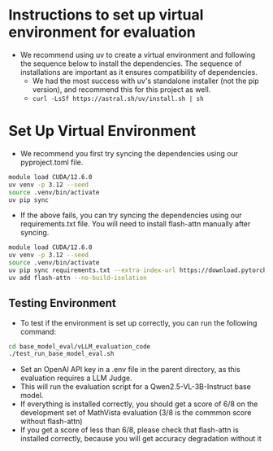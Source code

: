 # Instructions to set up virtual environment for evaluation
- We recommend using uv to create a virtual environment and following the sequence below to install the dependencies. The sequence of installations are important as it ensures compatibility of dependencies.
    - We had the most success with uv's standalone installer (not the pip version), and recommend this for this project as well.
    - ```curl -LsSf https://astral.sh/uv/install.sh | sh```

# Set Up Virtual Environment
- We recommend you first try syncing the dependencies using our pyproject.toml file.
```bash
module load CUDA/12.6.0
uv venv -p 3.12 --seed
source .venv/bin/activate
uv pip sync
```

- If the above fails, you can try syncing the dependencies using our requirements.txt file. You will need to install flash-attn manually after syncing.
```bash
module load CUDA/12.6.0
uv venv -p 3.12 --seed
source .venv/bin/activate
uv pip sync requirements.txt --extra-index-url https://download.pytorch.org/whl/cu126 --index-strategy unsafe-best-match
uv add flash-attn --no-build-isolation
```

## Testing Environment
- To test if the environment is set up correctly, you can run the following command:
```bash
cd base_model_eval/vLLM_evaluation_code
./test_run_base_model_eval.sh
```

- Set an OpenAI API key in a .env file in the parent directory, as this evaluation requires a LLM Judge.
- This will run the evaluation script for a Qwen2.5-VL-3B-Instruct base model.
- If everything is installed correctly, you should get a score of 6/8 on the development set of MathVista evaluation (3/8 is the commmon score without flash-attn)
- If you get a score of less than 6/8, please check that flash-attn is installed correctly, because you will get accuracy degradation without it